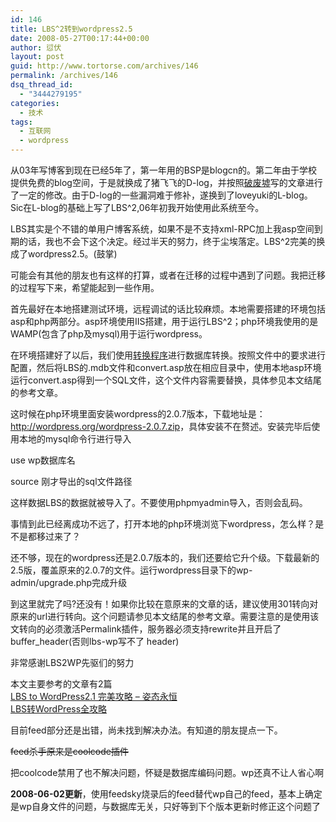 ```yaml
---
id: 146
title: LBS^2转到wordpress2.5
date: 2008-05-27T00:17:44+00:00
author: 愆伏
layout: post
guid: http://www.tortorse.com/archives/146
permalink: /archives/146
dsq_thread_id:
  - "3444279195"
categories:
  - 技术
tags:
  - 互联网
  - wordpress
---
```

从03年写博客到现在已经5年了，第一年用的BSP是blogcn的。第二年由于学校提供免费的blog空间，于是就换成了猪飞飞的D-log，并按照[破废墟](http://poorfish.cn/)写的文章进行了一定的修改。由于D-log的一些漏洞难于修补，遂换到了loveyuki的L-blog。Sic在L-blog的基础上写了LBS^2,06年初我开始使用此系统至今。

LBS其实是个不错的单用户博客系统，如果不是不支持xml-RPC加上我asp空间到期的话，我也不会下这个决定。经过半天的努力，终于尘埃落定。LBS^2完美的换成了wordpress2.5。(鼓掌)

可能会有其他的朋友也有这样的打算，或者在迁移的过程中遇到了问题。我把迁移的过程写下来，希望能起到一些作用。

首先最好在本地搭建测试环境，远程调试的话比较麻烦。本地需要搭建的环境包括asp和php两部分。asp环境使用IIS搭建，用于运行LBS^2；php环境我使用的是WAMP(包含了php及mysql)用于运行wordpress。

在环境搭建好了以后，我们使用[转换程序](http://www.tortorse.com/wp-content/uploads/2008/05/convert.zip)进行数据库转换。按照文件中的要求进行配置，然后将LBS的.mdb文件和convert.asp放在相应目录中，使用本地asp环境运行convert.asp得到一个SQL文件，这个文件内容需要替换，具体参见本文结尾的参考文章。

这时候在php环境里面安装wordpress的2.0.7版本，下载地址是：<http://wordpress.org/wordpress-2.0.7.zip>，具体安装不在赘述。安装完毕后使用本地的mysql命令行进行导入

<coolcode linenum="off">use wp数据库名
  
source 刚才导出的sql文件路径</coolcode>

这样数据LBS的数据就被导入了。不要使用phpmyadmin导入，否则会乱码。

事情到此已经离成功不远了，打开本地的php环境浏览下wordpress，怎么样？是不是都移过来了？

还不够，现在的wordpress还是2.0.7版本的，我们还要给它升个级。下载最新的2.5版，覆盖原来的2.0.7的文件。运行wordpress目录下的wp-admin/upgrade.php完成升级

到这里就完了吗?还没有！如果你比较在意原来的文章的话，建议使用301转向对原来的url进行转向。这个问题请参见本文结尾的参考文章。需要注意的是使用该文转向的必须激活Permalink插件，服务器必须支持rewrite并且开启了buffer_header(否则lbs-wp写不了 header)

非常感谢LBS2WP先驱们的努力

<!--more-->

本文主要参考的文章有2篇   
[LBS to WordPress2.1 完美攻略 &#8211; 姿态永恒](http://www.awflasher.com/blog/archives/670)   
[LBS转WordPress全攻略](http://my.donews.com/zola/2005/12/23/lbs%e8%bd%acwordpress%e5%85%a8%e6%94%bb%e7%95%a5/)

目前feed部分还是出错，尚未找到解决办法。有知道的朋友提点一下。

<del datetime="2008-05-27T01:35:33+00:00">feed杀手原来是coolcode插件</del>

把coolcode禁用了也不解决问题，怀疑是数据库编码问题。wp还真不让人省心啊

**2008-06-02更新**，使用feedsky烧录后的feed替代wp自己的feed，基本上确定是wp自身文件的问题，与数据库无关，只好等到下个版本更新时修正这个问题了